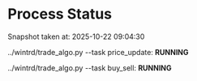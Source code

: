 # Process Status

Snapshot taken at: 2025-10-22 09:04:30

../wintrd/trade_algo.py --task price_update: **RUNNING**

../wintrd/trade_algo.py --task buy_sell: **RUNNING**

